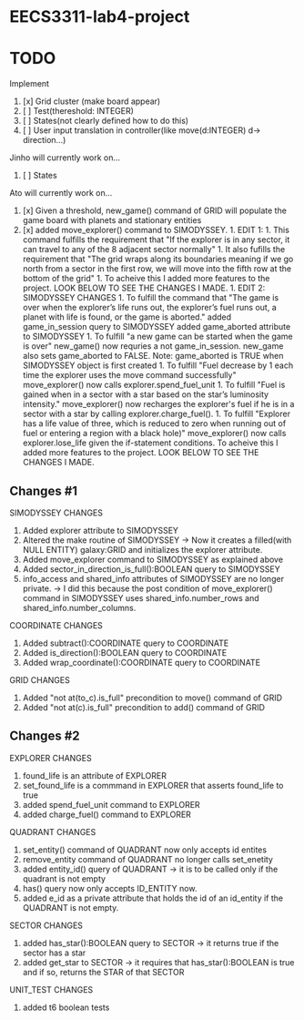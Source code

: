 # EECS3311-lab4-project
# TODO
Implement
1. [x] Grid cluster (make board appear)
1. [ ] Test(thereshold: INTEGER)
1. [ ] States(not clearly defined how to do this)
1. [ ] User input translation in controller(like move(d:INTEGER) d-> direction...)

Jinho will currently work on...
1. [ ] States

Ato will currently work on...
1. [x] Given a threshold, new_game() command of GRID will populate the game board with planets and stationary entities
1. [x] added move_explorer() command to SIMODYSSEY. 
       1. EDIT 1:
              1. This command fulfills the requirement that "If the explorer is in any sector, it can travel to any of the 8 adjacent sector normally"
              1. It also fufills the requirement that "The grid wraps along its boundaries meaning if we go north from a sector in the first row, we will move into the fifth row at the bottom of the grid" 
              1. To acheive this I added more features to the project. LOOK BELOW TO SEE THE CHANGES I MADE.
       1. EDIT 2:
              SIMODYSSEY CHANGES
              1. To fulfill the command that "The game is over when the explorer’s life runs out, the explorer’s fuel runs out, a planet with life is found, or the game is aborted."
                     added game_in_session query to SIMODYSSEY
                     added game_aborted attribute to SIMODYSSEY
              1. To fulfill "a new game can be started when the game is over"
                     new_game() now requries a not game_in_session. 
                     new_game also sets game_aborted to FALSE. Note: game_aborted is TRUE when SIMODYSSEY object is first created
              1. To fulfill "Fuel decrease by 1 each time the explorer uses the move command successfully"
                     move_explorer() now calls explorer.spend_fuel_unit
              1. To fulfill "Fuel is gained when in a sector with a star based on the star’s luminosity intensity."
                     move_explorer() now recharges the explorer's fuel if he is in a sector with a star by calling explorer.charge_fuel().
              1. To fulfill "Explorer has a life value of three, which is reduced to zero when running out of fuel or entering a region with a black hole)"
                     move_explorer() now calls explorer.lose_life given the if-statement conditions.
               To acheive this I added more features to the project. LOOK BELOW TO SEE THE CHANGES I MADE.
       
       

Changes #1
----------
SIMODYSSEY CHANGES
1. Added explorer attribute to SIMODYSSEY 
1. Altered the make routine of SIMODYSSEY -> Now it creates a filled(with NULL ENTITY) galaxy:GRID and initializes the explorer attribute.
1. Added move_explorer command to SIMODYSSEY as explained above
1. Added sector_in_direction_is_full():BOOLEAN query to SIMODYSSEY
1. info_access and shared_info attributes of SIMODYSSEY are no longer private. -> I did this because the post condition of move_explorer() command in SIMODYSSEY uses shared_info.number_rows and shared_info.number_columns.

COORDINATE CHANGES
1. Added subtract():COORDINATE query to COORDINATE
1. Added is_direction():BOOLEAN query to COORDINATE
1. Added wrap_coordinate():COORDINATE query to COORDINATE

GRID CHANGES
1. Added "not at(to_c).is_full" precondition to move() command of GRID
1. Added "not at(c).is_full" precondition to add() command of GRID

Changes #2
----------
EXPLORER CHANGES
1. found_life is an attribute of EXPLORER
1. set_found_life is a commmand in EXPLORER that asserts found_life to true
1. added spend_fuel_unit command to EXPLORER
1. added charge_fuel() command to EXPLORER

QUADRANT CHANGES
1. set_entity() command of QUADRANT now only accepts id entites
1. remove_entity command of QUADRANT no longer calls set_enetity
1. added entity_id() query of QUADRANT -> it is to be called only if the quadrant is not empty
1. has() query now only accepts ID_ENTITY now.
1. added e_id as a private attribute that holds the id of an id_entity if the QUADRANT is not empty.

SECTOR CHANGES
1. added has_star():BOOLEAN query to SECTOR -> it returns true if the sector has a star
1. added get_star to SECTOR -> it requires that has_star():BOOLEAN is true and if so, returns the STAR of that SECTOR

UNIT_TEST CHANGES
1. added t6 boolean tests

